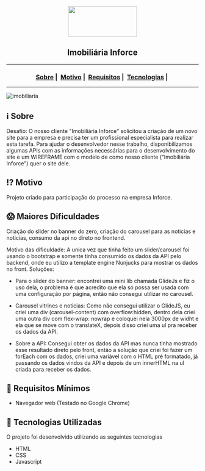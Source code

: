 <p align="center">
	  <img src="https://user-images.githubusercontent.com/63763269/94968823-fc29a700-04d7-11eb-8dbb-2b04906eeef0.png" width="180px" height="80px"/></p>
</div>

<h2 align="center">Imobiliária Inforce</h2>

___



<h3 align="center">
  <a href="#information_source-sobre">Sobre</a>&nbsp;|&nbsp;
  <a href="#interrobang-motivo">Motivo</a>&nbsp;|&nbsp;
  <a href="#seedling-requisitos-mínimos">Requisitos</a>&nbsp;|&nbsp;
  <a href="#rocket-tecnologias-utilizadas">Tecnologias</a>&nbsp;|&nbsp;
</h3>

___

![imobiliaria](https://user-images.githubusercontent.com/63763269/94968778-ea480400-04d7-11eb-879f-78417101b6ef.png)

## :information_source: Sobre

Desafio: O nosso cliente "Imobiliária Inforce" solicitou a criação de um novo site para a empresa e precisa ter um profissional especialista para realizar esta tarefa. Para ajudar o desenvolvedor nesse trabalho, disponibilizamos algumas APIs com as informações necessárias para o desenvolvimento do site e um WIREFRAME com o modelo de como nosso cliente (“Imobiliária Inforce”) quer o site dele.

## :interrobang: Motivo

Projeto criado para participação do processo na empresa Inforce.

## :scream: Maiores Dificuldades

Criação do slider no banner do zero, criação do carousel para as noticias e noticias, consumo da api no direto no frontend.

Motivo das dificuldade: A unica vez que tinha feito um slider/carousel foi usando o bootstrap e somente tinha consumido os dados da API pelo backend, onde eu utilizo a template engine Nunjucks para mostrar os dados no front. 
Soluções: 
- Para o slider do banner: encontrei uma mini lib chamada GlideJs e fiz o uso dela, o problema é que acredito que ela só possa ser usada com uma configuração por página, então não consegui utilizar no carousel.

- Carousel vitrines e noticias: Como não consegui utilizar o GlideJS, eu criei uma div (carousel-content) com overflow:hidden, dentro dela criei uma outra div com flex-wrap: nowrap e coloquei nela 3000px de widht e ela que se move com o translateX, depois disso criei uma ul pra receber os dados da API.
	
- Sobre a API: Consegui obter os dados da API mas nunca tinha mostrado esse resultado direto pelo front, então a solução que criei foi fazer um forEach com  os dados, criei uma variável com o HTML pré formatado, já passando os dados vindos da API e depois de um innerHTML na ul criada para receber os dados.

## :seedling: Requisitos Mínimos

- Navegador web (Testado no Google Chrome)



## :rocket: Tecnologias Utilizadas 

O projeto foi desenvolvido utilizando as seguintes tecnologias

- HTML
- CSS
- Javascript

